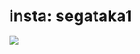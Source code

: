 <h1>insta: segataka1</h1>
<img src="https://i.pinimg.com/originals/a8/04/d2/a804d227f5d4bd391438b8f382026e34.gif">

